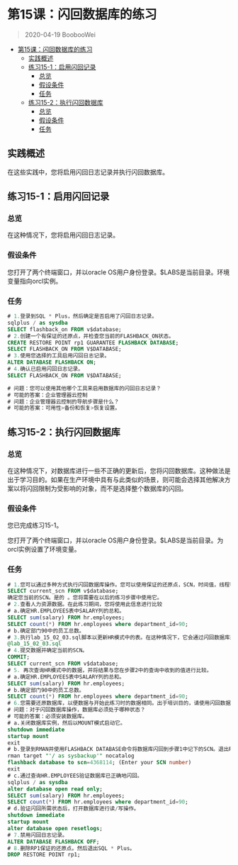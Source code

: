 # 第15课：闪回数据库的练习

> 2020-04-19 BoobooWei

<!-- MDTOC maxdepth:6 firsth1:1 numbering:0 flatten:0 bullets:1 updateOnSave:1 -->

- [第15课：闪回数据库的练习](#第15课：闪回数据库的练习)   
   - [实践概述](#实践概述)   
   - [练习15-1：启用闪回记录](#练习15-1：启用闪回记录)   
      - [总览](#总览)   
      - [假设条件](#假设条件)   
      - [任务](#任务)   
   - [练习15-2：执行闪回数据库](#练习15-2：执行闪回数据库)   
      - [总览](#总览)   
      - [假设条件](#假设条件)   
      - [任务](#任务)   

<!-- /MDTOC -->

## 实践概述

在这些实践中，您将启用闪回日志记录并执行闪回数据库。

## 练习15-1：启用闪回记录

### 总览

在这种情况下，您将启用闪回日志记录。

### 假设条件

您打开了两个终端窗口，并以oracle OS用户身份登录。$LABS是当前目录。环境变量指向orcl实例。

### 任务

```SQL
# 1.登录到SQL * Plus，然后确定是否启用了闪回日志记录。
sqlplus / as sysdba
SELECT flashback_on FROM v$database;
# 2.创建一个有保证的还原点，并检查您当前的FLASHBACK_ON状态。
CREATE RESTORE POINT rp1 GUARANTEE FLASHBACK DATABASE;
SELECT FLASHBACK_ON FROM V$DATABASE;
# 3.使用您选择的工具启用闪回日志记录。
ALTER DATABASE FLASHBACK ON;
# 4.确认已启用闪回日志记录。
SELECT FLASHBACK_ON FROM V$DATABASE;

# 问题：您可以使用其他哪个工具来启用数据库的闪回日志记录？
# 可能的答案：企业管理器云控制
# 问题：企业管理器云控制的导航步骤是什么？
# 可能的答案：可用性>备份和恢复>恢复设置。
```

## 练习15-2：执行闪回数据库

### 总览

在这种情况下，对数据库进行一些不正确的更新后，您将闪回数据库。这种做法是出于学习目的。如果在生产环境中具有与此类似的场景，则可能会选择其他解决方案以将闪回限制为受影响的对象，而不是选择整个数据库的闪回。

### 假设条件

您已完成练习15-1。

您打开了两个终端窗口，并以oracle OS用户身份登录。$LABS是当前目录。为orcl实例设置了环境变量。

### 任务

```sql
# 1.您可以通过多种方式执行闪回数据库操作。您可以使用保证的还原点，SCN，时间值，线程等。本示例使用SCN，但您也可以使用在先前的实践中创建的RP1还原点。
SELECT current_scn FROM v$database;
确定您当前的SCN。是的 。您将需要在以后的练习步骤中使用它。
# 2.查看人力资源数据。在此练习期间，您将使用此信息进行比较
# a.确定HR.EMPLOYEES表中SALARY列的总和。
SELECT sum(salary) FROM hr.employees;
SELECT count(*) FROM hr.employees where department_id=90;
# b.确定部门90中的员工总数。
# 3.执行lab_15_02_03.sql脚本以更新HR模式中的表。在这种情况下，它会通过闪回数据库来创建问题，从中“恢复”。
@lab_15_02_03.sql
# 4.提交数据并确定当前的SCN。
COMMIT;
SELECT current_scn FROM v$database;
# 5. 再次查询HR模式中的数据，并将结果与​​您在步骤2中的查询中收到的值进行比较。
# a.确定HR.EMPLOYEES表中SALARY列的总和。
SELECT sum(salary) FROM hr.employees;
# b.确定部门90中的员工总数。
SELECT count(*) FROM hr.employees where department_id=90;
# 6.您需要还原数据库，以便数据与开始此练习时的数据相同。出于培训目的，请使用闪回数据库进行此操作。
# 问题：对于闪回数据库操作，数据库必须处于哪种状态？
# 可能的答案：必须安装数据库。
# a.关闭数据库实例，然后以MOUNT模式启动它。
shutdown immediate
startup mount
exit
# b.登录到RMAN并使用FLASHBACK DATABASE命令将数据库闪回到步骤1中记下的SCN。退出RMAN。
rman target "'/ as sysbackup'" nocatalog
flashback database to scn=4368114; (Enter your SCN number)
exit
# c.通过查询HR.EMPLOYEES验证数据库已正确地闪回。
sqlplus / as sysdba
alter database open read only;
SELECT sum(salary) FROM hr.employees;
SELECT count(*) FROM hr.employees where department_id=90;
# d.验证闪回所需状态后，打开数据库进行读/写操作。
shutdown immediate
startup mount
alter database open resetlogs;
# 7.禁用闪回日志记录。
ALTER DATABASE FLASHBACK OFF;
# 8.删除RP1保证的还原点。然后退出SQL * Plus。
DROP RESTORE POINT rp1;
```
